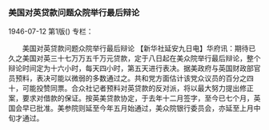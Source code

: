 ### 美国对英贷款问题众院举行最后辩论

1946-07-12
第1版()
专栏：

　　美国对英贷款问题众院举行最后辩论
    【新华社延安九日电】华府讯：期待已久之美国对英三十七万万五千万元贷款，定于八日起在美众院举行最后辩论，整个辩论时间定为十六小时，每天四小时，第五天进行表决。据美政府与英国财政部官员预料，表决可能以微弱的多数通过之。共和党方面估计该党众议员的百分之四十，可能投赞同票。合众社记者预料对英贷款的反对派，将以最大努力提出修正案，要求对借款的保证。按英美贷款协定，于去年十二月签字，至今已七个月，英国会早已批准。美参院则延至今年五月始通过，美众院银行委员会，亦延至上月中旬才通过。
